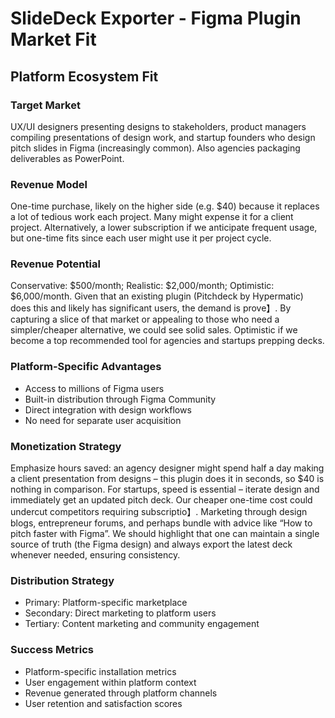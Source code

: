# SlideDeck Exporter - Figma Plugin Market Fit

## Platform Ecosystem Fit

### Target Market
UX/UI designers presenting designs to stakeholders, product managers compiling presentations of design work, and startup founders who design pitch slides in Figma (increasingly common). Also agencies packaging deliverables as PowerPoint.

### Revenue Model
One-time purchase, likely on the higher side (e.g. $40) because it replaces a lot of tedious work each project. Many might expense it for a client project. Alternatively, a lower subscription if we anticipate frequent usage, but one-time fits since each user might use it per project cycle.

### Revenue Potential
Conservative: $500/month; Realistic: $2,000/month; Optimistic: $6,000/month. Given that an existing plugin (Pitchdeck by Hypermatic) does this and likely has significant users, the demand is prove】. By capturing a slice of that market or appealing to those who need a simpler/cheaper alternative, we could see solid sales. Optimistic if we become a top recommended tool for agencies and startups prepping decks.

### Platform-Specific Advantages
- Access to millions of Figma users
- Built-in distribution through Figma Community
- Direct integration with design workflows
- No need for separate user acquisition

### Monetization Strategy
Emphasize hours saved: an agency designer might spend half a day making a client presentation from designs – this plugin does it in seconds, so $40 is nothing in comparison. For startups, speed is essential – iterate design and immediately get an updated pitch deck. Our cheaper one-time cost could undercut competitors requiring subscriptio】. Marketing through design blogs, entrepreneur forums, and perhaps bundle with advice like “How to pitch faster with Figma”. We should highlight that one can maintain a single source of truth (the Figma design) and always export the latest deck whenever needed, ensuring consistency.

### Distribution Strategy
- Primary: Platform-specific marketplace
- Secondary: Direct marketing to platform users
- Tertiary: Content marketing and community engagement

### Success Metrics
- Platform-specific installation metrics
- User engagement within platform context
- Revenue generated through platform channels
- User retention and satisfaction scores
